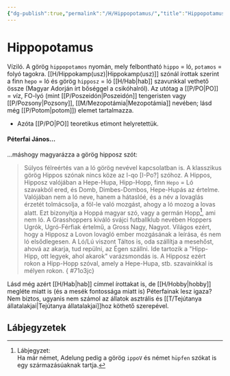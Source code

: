 ```yaml
---
{"dg-publish":true,"permalink":"/H/Hippopotamus/","title":"Hippopotamus","created":"2023-11-21T09:16","updated":"2024-04-27T00:31"}
---
```



# Hippopotamus

Víziló. A görög `hippopotamos` nyomán, mely felbontható `hippo` = ló, `potamos` = folyó tagokra. [[H/Hippokamp(usz)\|Hippokamp(usz)]] szónál írottak szerint a finn `hepo` = ló és görög `hipposz` = ló [[H/Hab\|hab]] szavunkkal vethető össze (Magyar Adorján írt bőséggel a csikóhalról). Az utótag a [[P/PO\|PO]] = víz, FO-lyó (mint [[P/Poszeidón\|Poszeidón]] tengeristen vagy [[P/Pozsony\|Pozsony]], [[M/Mezopotámia\|Mezopotámia]] nevében; lásd még [[P/Potom\|potom]]) elemet tartalmazza.  
- Azóta [[P/PO\|PO]] teoretikus etimont helyretettük.

#### Péterfai János...

...máshogy magyarázza a görög hipposz szót:  
> Súlyos félreértés van a ló görög nevével kapcsolatban is. A klasszikus görög Hippos szónak nincs köze az I-qo \[I-Po?\] szóhoz. A Hippos, Hipposz valójában a Hepe-Hupa, Hipp-Hopp, finn `Hepo` = Ló szavakból ered, és Domb, Dimbes-Dombos, Hepe-Hupás az értelme. Valójában nem a ló neve, hanem a hátaslóé, és a név a lovaglás érzetét tolmácsolja, a föl-le való mozgást, ahogy a ló mozog a lovas alatt. Ezt bizonyítja a Hoppá magyar szó, vagy a germán Hopp[^1], ami nem ló. A Grasshoppers kiváló svájci futballklub nevében Hoppers Ugrók, Ugró-Férfiak értelmű, a Gross Nagy, Nagyot. Világos ezért, hogy a Hipposz a Lovon lovagló ember mozgásának a leírása, és nem ló elsődlegesen. A Ló/Lú viszont Táltos is, oda szállítja a mesehőst, ahová az akarja, tud repülni, az Égen szállni. Ide tartozik a "Hipp-Hipp, ott legyek, ahol akarok" varázsmondás is. A Hipposz ezért rokon a Hipp-Hopp szóval, amely a Hepe-Hupa, stb. szavainkkal is mélyen rokon.  { #71o3jc}


Lásd még azért [[H/Hab\|hab]] címmel írottakat is, de [[H/Hobby\|hobby]] megléte miatt is (és a mesék fontossága miatt is) Péterfainak lesz igaza? Nem biztos, ugyanis nem számol az állatok asztrális és [[T/Tejútanya állatalakjai\|Tejútanya állatalakjai]]hoz köthető szerepével.  

## Lábjegyzetek

[^1]: Lábjegyzet:  
Ha már német, Adelung pedig a görög `ippoV` és német `hüpfen` szókat is egy származásúaknak tartja.  